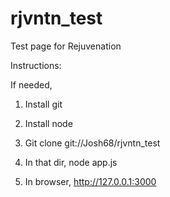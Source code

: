 rjvntn_test
===========

Test page for Rejuvenation

Instructions:

If needed, 

1) Install git
2) Install node

3) Git clone git://Josh68/rjvntn_test
4) In that dir, node app.js
5) In browser, http://127.0.0.1:3000
